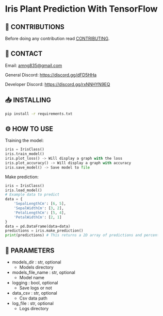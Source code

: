 # Iris Plant Prediction With TensorFlow

## 📝 CONTRIBUTIONS

Before doing any contribution read <a href="https://github.com/DEADSEC-SECURITY/ML-DL/blob/main/CONTRIBUTING.md">CONTRIBUTING</a>.

## 📧 CONTACT

Email: amng835@gmail.com

General Discord: https://discord.gg/dFD5HHa

Developer Discord: https://discord.gg/rxNNHYN9EQ

## 📥 INSTALLING
```bash
pip install -r requirements.txt
```

## ⚙ HOW TO USE

Training the model:
```python
iris = IrisClass()
iris.train_model()
iris.plot_loss() -> Will display a graph with the loss
iris.plot_accuracy() -> Will display a graph with accuracy
iris.save_model() -> Save model to file
```
Make prediction:
```python
iris = IrisClass()
iris.load_model()
# Example data to predict
data = {
    'SepalLengthCm': [6, 5],
    'SepalWidthCm': [3, 2],
    'PetalLengthCm': [5, 4],
    'PetalWidthCm': [2, 1]
}
data = pd.DataFrame(data=data)
predictions = iris.make_prediction()
print(predictions) # This returns a 2D array of predictions and percentages
```

## 🤝 PARAMETERS
- models_dir : str, optional
  - Models directory
- models_file_name : str, optional
  - Model name
- logging : bool, optional 
  - Save logs or not
- data_csv : str, optional
  - Csv data path
- log_file : str, optional
  - Logs directory
